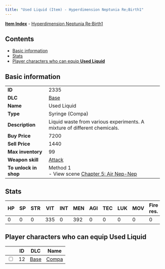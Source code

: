 ```yaml
---
title: "Used Liquid (Item) - Hyperdimension Neptunia Re;Birth1"
---
```


[**Item Index**](/neptunia/rb1/item/index.html) - [Hyperdimension Neptunia Re;Birth1](/neptunia/rb1)

## Contents

- [Basic information](#basic-information)
- [Stats](#stats)
- [Player characters who can equip **Used Liquid**](#player-characters-who-can-equip-used-liquid)

## Basic information

|   |   |
| -- | -- |
| **ID** | 2335 |
| **DLC** | [Base](/neptunia/rb1/dlc/1-base.html) |
| **Name** | Used Liquid |
| **Type** | Syringe (Compa) |
| **Description** | Liquid waste from various experiments. A mixture of different chemicals. |
| **Buy Price** | 7200 |
| **Sell Price** | 1440 |
| **Max inventory** | 99 |
| **Weapon skill** | [Attack](/neptunia/rb1/skill/1-2001-attack.html) |
| **To unlock in shop** | Method 1<br />- View scene [Chapter 5: Air Nep-Nep](/neptunia/rb1/scene/1-502-chapter-5-air-nep-nep.html) |


## Stats

| HP | SP | STR | VIT | INT | MEN | AGI | TEC | LUK | MOV | Fire res. | Ice res. | Wind res. | Lightning res. |
| -- | -- | --- | --- | --- | --- | --- | --- | --- | --- | --------- | -------- | --------- | -------------- |
| 0 | 0 | 0 | 335 | 0 | 392 | 0 | 0 | 0 | 0 | 0 | 0 | 0 | 0 |


## Player characters who can equip **Used Liquid**

|    | ID | DLC | Name |
| -- | -- | --- | ---- |
| <input type="checkbox" id="rb1-player-1-12" class="trackbox" /> | 12 | [Base](/neptunia/rb1/dlc/1-base.html) | [Compa](/neptunia/rb1/player/1-12-compa.html) |

